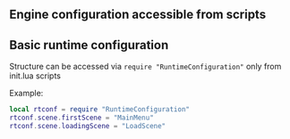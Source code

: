 
## Engine configuration accessible from scripts


## Basic runtime configuration

Structure can be accessed via `require "RuntimeConfiguration"` only from init.lua scripts

Example:
```lua
local rtconf = require "RuntimeConfiguration"
rtconf.scene.firstScene = "MainMenu"
rtconf.scene.loadingScene = "LoadScene"
```
